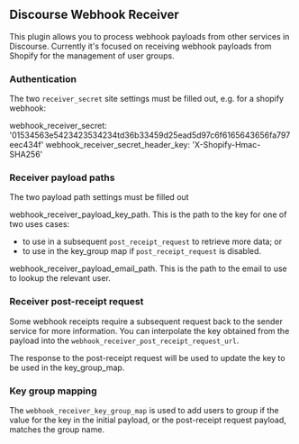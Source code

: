 ## Discourse Webhook Receiver

This plugin allows you to process webhook payloads from other services in Discourse. Currently it's focused on receiving webhook payloads from Shopify for the management of user groups.

### Authentication

The two ``receiver_secret`` site settings must be filled out, e.g. for a shopify webhook:

webhook_receiver_secret: '01534563e5423423534234td36b33459d25ead5d97c6f6165643656fa797eec434f'
webhook_receiver_secret_header_key: 'X-Shopify-Hmac-SHA256'

### Receiver payload paths

The two payload path settings must be filled out

webhook_receiver_payload_key_path. This is the path to the key for one of two uses cases:

  - to use in a subsequent ``post_receipt_request`` to retrieve more data; or
  - to use in the key_group map if ``post_receipt_request`` is disabled.

webhook_receiver_payload_email_path. This is the path to the email to use to lookup the relevant user.

### Receiver post-receipt request

Some webhook receipts require a subsequent request back to the sender service for more information. You can interpolate the key obtained from the payload into the ``webhook_receiver_post_receipt_request_url``.

The response to the post-receipt request will be used to update the key to be used in the key_group_map.

### Key group mapping

The ``webhook_receiver_key_group_map`` is used to add users to group if the value for the key in the initial payload, or the post-receipt request payload, matches the group name.